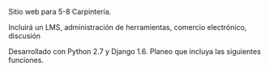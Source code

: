 Sitio web para 5-8 Carpintería.

Incluirá un LMS, administración de herramientas, comercio electrónico, discusión

Desarrollado con Python 2.7 y Django 1.6.
Planeo que incluya las siguientes funciones.
